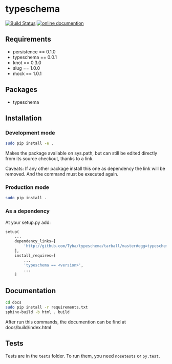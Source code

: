 typeschema
===========

[![Build Status](http://tyba.cc:8080/buildStatus/icon?job=tcard/typeschema)](http://tyba.cc:8080/job/tcard/job/typeschema/) [![online documention](http://b.repl.ca/v1/online-documention-blue.png)](http://tyba:tyb4d0cs@docs.tyba.cc/typeschema/)

Requirements
------------

* persistence == 0.1.0
* typeschema == 0.0.1
* knot == 0.3.0
* slug == 1.0.0
* mock == 1.0.1

Packages
--------

* typeschema

Installation
------------

### Development mode
```sh
sudo pip install -e .
```

Makes the package available on sys.path, but can still be edited directly from 
its source checkout, thanks to a link.

Caveats: If any other package install this one as dependency the link will be
removed. And the command must be executed again.

### Production mode
```sh
sudo pip install .
```

### As a dependency
At your setup.py add:
```python
setup(
    ...
    dependency_links=[
        'http://github.com/Tyba/typeschema/tarball/master#egg=typeschema-<version>'
    ],
    install_requires=[
        ...
        'typeschema == <version>',
        ...
    ]
```

Documentation
-------------


```sh
cd docs
sudo pip install -r requirements.txt
sphinx-build -b html . build
```

After run this commands, the documention can be find at docs/build/index.html


Tests
-----

Tests are in the `tests` folder.
To run them, you need `nosetests` or `py.test`.

